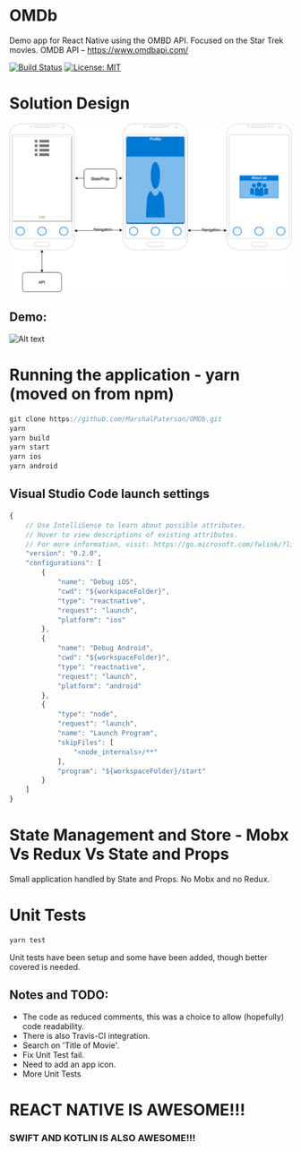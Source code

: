 # OMDb
Demo app for React Native using the OMBD API. Focused on the Star Trek movies. OMDB API – https://www.omdbapi.com/


[![Build Status](https://travis-ci.org/MarshalPaterson/OMDb.svg?branch=master)](https://travis-ci.org/MarshalPaterson/OMDb) [![License: MIT](https://img.shields.io/badge/License-MIT-yellow.svg)](https://opensource.org/licenses/MIT)

# Solution Design
![Alt text](solution_design/design.png?raw=true "Design")
## Demo:
![Alt text](solution_design/omdb.mov.gif?raw=true "Demo")

# Running the application - yarn (moved on from npm)
```javascript
git clone https://github.com/MarshalPaterson/OMDb.git
yarn
yarn build
yarn start
yarn ios 
yarn android
```

## Visual Studio Code launch settings
```javascript
{
    // Use IntelliSense to learn about possible attributes.
    // Hover to view descriptions of existing attributes.
    // For more information, visit: https://go.microsoft.com/fwlink/?linkid=830387
    "version": "0.2.0",
    "configurations": [
        {
            "name": "Debug iOS",
            "cwd": "${workspaceFolder}",
            "type": "reactnative",
            "request": "launch",
            "platform": "ios"
        },
        {
            "name": "Debug Android",
            "cwd": "${workspaceFolder}",
            "type": "reactnative",
            "request": "launch",
            "platform": "android"
        },
        {
            "type": "node",
            "request": "launch",
            "name": "Launch Program",
            "skipFiles": [
                "<node_internals>/**"
            ],
            "program": "${workspaceFolder}/start"
        }
    ]
}
```
# State Management and Store - Mobx Vs Redux Vs State and Props
Small application handled by State and Props. No Mobx and no Redux.

# Unit Tests
```javascript
yarn test
```
Unit tests have been setup and some have been added, though better covered is needed.

## Notes and TODO:
 * The code as reduced comments, this was a choice to allow (hopefully) code readability.
 * There is also Travis-CI integration.
 * Search on 'Title of Movie'.
 * Fix Unit Test fail.
 * Need to add an app icon.
 * More Unit Tests

# REACT NATIVE IS AWESOME!!!
### SWIFT AND KOTLIN IS ALSO AWESOME!!!
